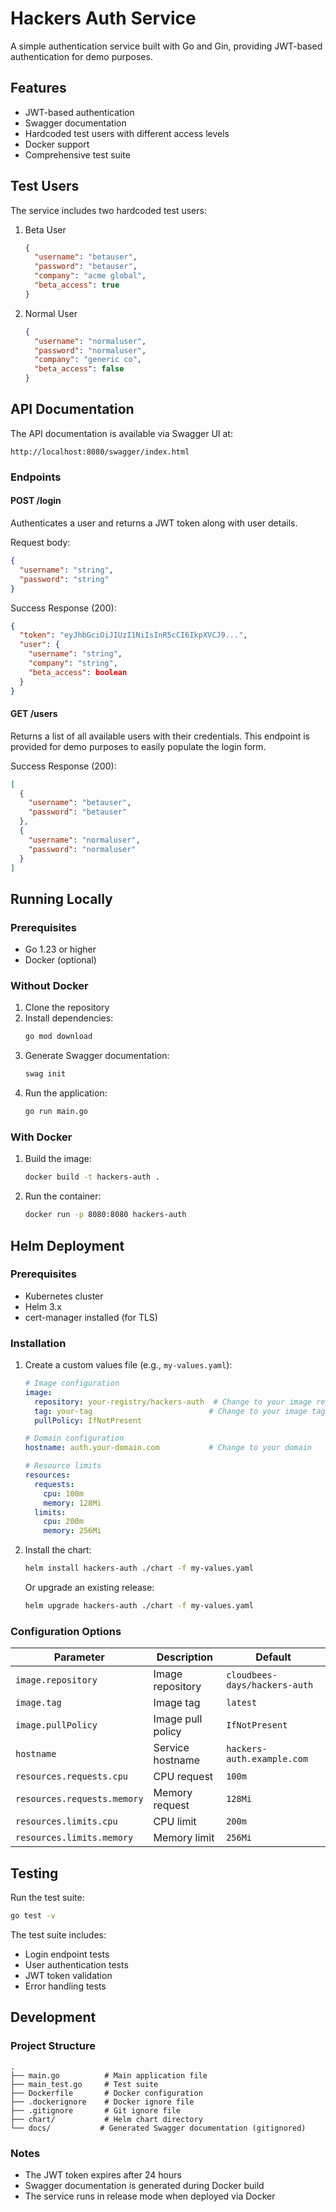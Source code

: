 # Hackers Auth Service

A simple authentication service built with Go and Gin, providing JWT-based authentication for demo purposes.

## Features

- JWT-based authentication
- Swagger documentation
- Hardcoded test users with different access levels
- Docker support
- Comprehensive test suite

## Test Users

The service includes two hardcoded test users:

1. Beta User
   ```json
   {
     "username": "betauser",
     "password": "betauser",
     "company": "acme global",
     "beta_access": true
   }
   ```

2. Normal User
   ```json
   {
     "username": "normaluser",
     "password": "normaluser",
     "company": "generic co",
     "beta_access": false
   }
   ```

## API Documentation

The API documentation is available via Swagger UI at:
```
http://localhost:8080/swagger/index.html
```

### Endpoints

#### POST /login
Authenticates a user and returns a JWT token along with user details.

Request body:
```json
{
  "username": "string",
  "password": "string"
}
```

Success Response (200):
```json
{
  "token": "eyJhbGciOiJIUzI1NiIsInR5cCI6IkpXVCJ9...",
  "user": {
    "username": "string",
    "company": "string",
    "beta_access": boolean
  }
}
```

#### GET /users
Returns a list of all available users with their credentials. This endpoint is provided for demo purposes to easily populate the login form.

Success Response (200):
```json
[
  {
    "username": "betauser",
    "password": "betauser"
  },
  {
    "username": "normaluser",
    "password": "normaluser"
  }
]
```

## Running Locally

### Prerequisites
- Go 1.23 or higher
- Docker (optional)

### Without Docker

1. Clone the repository
2. Install dependencies:
   ```bash
   go mod download
   ```
3. Generate Swagger documentation:
   ```bash
   swag init
   ```
4. Run the application:
   ```bash
   go run main.go
   ```

### With Docker

1. Build the image:
   ```bash
   docker build -t hackers-auth .
   ```
2. Run the container:
   ```bash
   docker run -p 8080:8080 hackers-auth
   ```

## Helm Deployment

### Prerequisites
- Kubernetes cluster
- Helm 3.x
- cert-manager installed (for TLS)

### Installation

1. Create a custom values file (e.g., `my-values.yaml`):
   ```yaml
   # Image configuration
   image:
     repository: your-registry/hackers-auth  # Change to your image repository
     tag: your-tag                          # Change to your image tag
     pullPolicy: IfNotPresent

   # Domain configuration
   hostname: auth.your-domain.com           # Change to your domain

   # Resource limits
   resources:
     requests:
       cpu: 100m
       memory: 128Mi
     limits:
       cpu: 200m
       memory: 256Mi
   ```

2. Install the chart:
   ```bash
   helm install hackers-auth ./chart -f my-values.yaml
   ```

   Or upgrade an existing release:
   ```bash
   helm upgrade hackers-auth ./chart -f my-values.yaml
   ```

### Configuration Options

| Parameter | Description | Default |
|-----------|-------------|---------|
| `image.repository` | Image repository | `cloudbees-days/hackers-auth` |
| `image.tag` | Image tag | `latest` |
| `image.pullPolicy` | Image pull policy | `IfNotPresent` |
| `hostname` | Service hostname | `hackers-auth.example.com` |
| `resources.requests.cpu` | CPU request | `100m` |
| `resources.requests.memory` | Memory request | `128Mi` |
| `resources.limits.cpu` | CPU limit | `200m` |
| `resources.limits.memory` | Memory limit | `256Mi` |

## Testing

Run the test suite:
```bash
go test -v
```

The test suite includes:
- Login endpoint tests
- User authentication tests
- JWT token validation
- Error handling tests

## Development

### Project Structure
```
.
├── main.go          # Main application file
├── main_test.go     # Test suite
├── Dockerfile       # Docker configuration
├── .dockerignore    # Docker ignore file
├── .gitignore       # Git ignore file
├── chart/           # Helm chart directory
└── docs/           # Generated Swagger documentation (gitignored)
```

### Notes
- The JWT token expires after 24 hours
- Swagger documentation is generated during Docker build
- The service runs in release mode when deployed via Docker

